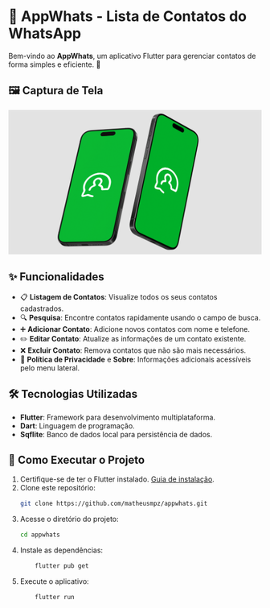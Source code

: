 # 📱 AppWhats - Lista de Contatos do WhatsApp

Bem-vindo ao **AppWhats**, um aplicativo Flutter para gerenciar contatos de forma simples e eficiente. 🚀

## 🖼️ Captura de Tela

![Tela Inicial](public/image.png)

## ✨ Funcionalidades

- 📋 **Listagem de Contatos**: Visualize todos os seus contatos cadastrados.
- 🔍 **Pesquisa**: Encontre contatos rapidamente usando o campo de busca.
- ➕ **Adicionar Contato**: Adicione novos contatos com nome e telefone.
- ✏️ **Editar Contato**: Atualize as informações de um contato existente.
- ❌ **Excluir Contato**: Remova contatos que não são mais necessários.
- 📜 **Política de Privacidade** e **Sobre**: Informações adicionais acessíveis pelo menu lateral.

## 🛠️ Tecnologias Utilizadas

- **Flutter**: Framework para desenvolvimento multiplataforma.
- **Dart**: Linguagem de programação.
- **Sqflite**: Banco de dados local para persistência de dados.

## 🚀 Como Executar o Projeto

1. Certifique-se de ter o Flutter instalado. [Guia de instalação](https://docs.flutter.dev/get-started/install).
2. Clone este repositório:
   ```bash
   git clone https://github.com/matheusmpz/appwhats.git
3. Acesse o diretório do projeto:
    ```bash
    cd appwhats
4. Instale as dependências:
    ```bash
        flutter pub get
5. Execute o aplicativo:
    ```bash
        flutter run